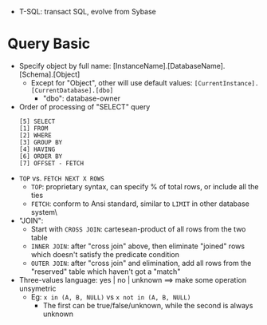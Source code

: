   - T-SQL: transact SQL, evolve from Sybase
# Query Basic
  - Specify object by full name: [InstanceName].[DatabaseName].[Schema].[Object]
    - Except for "Object", other will use default values: `[CurrentInstance].[CurrentDatabase].[dbo]`
	  - "dbo": database-owner
  - Order of processing of "SELECT" query
    ```
	[5] SELECT
	[1] FROM
	[2] WHERE
	[3] GROUP BY
	[4] HAVING
	[6] ORDER BY
	[7] OFFSET - FETCH
	```
  - `TOP` vs. `FETCH NEXT X ROWS`
	+ `TOP`: proprietary syntax, can specify % of total rows, or include all the ties
	+ `FETCH`: conform to Ansi standard, similar to `LIMIT` in other database system\
  - "JOIN": 
    + Start with `CROSS JOIN`: cartesean-product of all rows from the two table
	+ `INNER JOIN`: after "cross join" above, then eliminate "joined" rows which doesn't satisfy the predicate condition
	+ `OUTER JOIN`: after "cross join" and elimination, add all rows from the "reserved" table which haven't got a "match"
  - Three-values language: yes | no | unknown ==> make some operation unsymetric
    - Eg: `x in (A, B, NULL)` vs `x not in (A, B, NULL)`
	  + The first can be true/false/unknown, while the second is always unknown